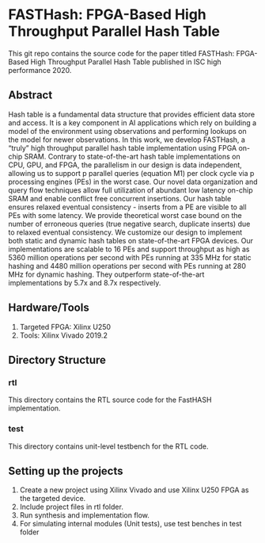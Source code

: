 # FASTHash: FPGA-Based High Throughput Parallel Hash Table
This git repo contains the source code for the paper titled FASTHash: FPGA-Based High Throughput Parallel Hash Table published in ISC high performance 2020.

## Abstract
Hash table is a fundamental data structure that provides efficient data store and access. It is a key component in AI applications which rely on building a model of the environment using observations and performing lookups on the model for newer observations. In this work, we develop FASTHash, a “truly” high throughput parallel hash table implementation using FPGA on-chip SRAM. Contrary to state-of-the-art hash table implementations on CPU, GPU, and FPGA, the parallelism in our design is data independent, allowing us to support p parallel queries (equation M1) per clock cycle via p processing engines (PEs) in the worst case. Our novel data organization and query flow techniques allow full utilization of abundant low latency on-chip SRAM and enable conflict free concurrent insertions. Our hash table ensures relaxed eventual consistency - inserts from a PE are visible to all PEs with some latency. We provide theoretical worst case bound on the number of erroneous queries (true negative search, duplicate inserts) due to relaxed eventual consistency. We customize our design to implement both static and dynamic hash tables on state-of-the-art FPGA devices. Our implementations are scalable to 16 PEs and support throughput as high as 5360 million operations per second with PEs running at 335 MHz for static hashing and 4480 million operations per second with PEs running at 280 MHz for dynamic hashing. They outperform state-of-the-art implementations by 5.7x and 8.7x respectively.

## Hardware/Tools
1. Targeted FPGA: Xilinx U250 <br />
2. Tools: Xilinx Vivado 2019.2  <br />

## Directory Structure
### rtl
This directory contains the RTL source code for the FastHASH implementation.

### test
This directory contains unit-level testbench for the RTL code.

## Setting up the projects
1. Create a new project using Xilinx Vivado and use Xilinx U250 FPGA as the targeted device. <br />
2. Include project files in rtl folder. <br />
3. Run synthesis and implementation flow. <br />
4. For simulating internal modules (Unit tests), use test benches in test folder <br />

